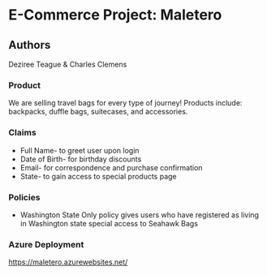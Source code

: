 # E-Commerce Project: Maletero

## Authors

Deziree Teague & Charles Clemens

### Product

We are selling travel bags for every type of journey!  Products include: backpacks, duffle bags, suitecases, and accessories.

### Claims

* Full Name- to greet user upon login
* Date of Birth- for birthday discounts
* Email- for correspondence and purchase confirmation 
* State- to gain access to special products page

### Policies

* Washington State Only policy gives users who have registered as living in Washington state special access to Seahawk Bags

### Azure Deployment

<https://maletero.azurewebsites.net/>